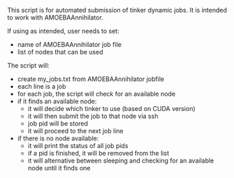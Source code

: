 This script is for automated submission of tinker dynamic jobs.
It is intended to work with AMOEBAAnnihilator.


If using as intended, user needs to set:                          
- name of AMOEBAAnnihilator job file                                                         
- list of nodes that can be used

                        
The script will:                                                  
- create my_jobs.txt from AMOEBAAnnihilator jobfile
- each line is a job                                              
- for each job, the script will check for an available node
- if it finds an available node:
  -  it will decide which tinker to use (based on CUDA version)
  - it will then submit the job to that node via ssh
  - job pid will be stored
  - it will proceed to the next job line
- if there is no node available:
  - it will print the status of all job pids
  - if a pid is finished, it will be removed from the list
  - it will alternative between sleeping and checking for an available node until it finds one
